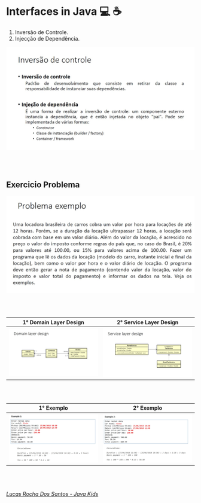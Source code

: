 
# Interfaces in Java :computer: :coffee:

1. Inversão de Controle.
2. Injecção de Dependência.

![Screenshot_1](https://github.com/MRLRSX/Dev-Superior-Exercicio-M13/blob/main/fotos/Captura%20de%20tela%202022-09-08%20224212.jpg)

<br><br>

## Exercicio Problema
![Screenshot_1](https://github.com/MRLRSX/Dev-Superior-Exercicio-M13/blob/main/fotos/Captura%20de%20tela%202022-09-08%20224408.jpg)

<br><br>

| 1° Domain Layer Design | 2° Service Layer Design |
|---|---|
| ![Screenshot_1](https://github.com/MRLRSX/Dev-Superior-Exercicio-M13/blob/main/fotos/Captura%20de%20tela%202022-09-08%20224337.jpg)  | ![Screenshot_1](https://github.com/MRLRSX/Dev-Superior-Exercicio-M13/blob/main/fotos/Captura%20de%20tela%202022-09-08%20224314.jpg)  | 

<br><br>

| 1° Exemplo | 2° Exemplo |
|---|---|
| ![Screenshot_1](https://github.com/MRLRSX/Dev-Superior-Exercicio-M13/blob/main/fotos/Captura%20de%20tela%202022-09-08%20225414.jpg) | ![Screenshot_1](https://github.com/MRLRSX/Dev-Superior-Exercicio-M13/blob/main/fotos/Captura%20de%20tela%202022-09-08%20230406.jpg) |

<br><br>

###### [Lucas Rocha Dos Santos - Java Kids](https://www.linkedin.com/in/lrdns/)

